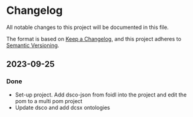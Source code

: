 # Changelog

All notable changes to this project will be documented in this file.

The format is based on [Keep a Changelog](https://keepachangelog.com/en/1.0.0/),
and this project adheres to [Semantic Versioning](https://semver.org/spec/v2.0.0.html).

## 2023-09-25
### Done
- Set-up project. Add dsco-json from foidl into the project and edit the pom to a multi pom project
- Update dsco and add dcsx ontologies